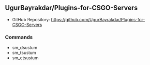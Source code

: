 ## UgurBayrakdar/Plugins-for-CSGO-Servers

- GitHub Repository: https://github.com/UgurBayrakdar/Plugins-for-CSGO-Servers

### Commands

- sm_dsustum
- sm_tsustum
- sm_ctsustum
